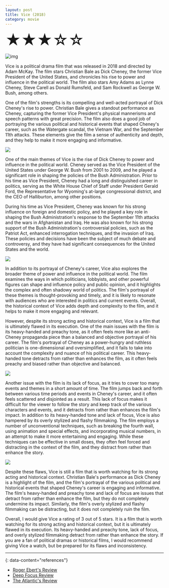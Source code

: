 ```yaml
---
layout: post
title: Vice (2018)
category: movie
---
```

<font size=7>★★★☆☆</font>

![img](https://imagedelivery.net/Yb-cxrGvaBvwwylP0OsNpA/05ff0fe6-e755-45b5-0fb7-9246ead4da00/public)

Vice is a political drama film that was released in 2018 and directed by Adam McKay. The film stars Christian Bale as Dick Cheney, the former Vice President of the United States, and chronicles his rise to power and influence in the political world. The film also stars Amy Adams as Lynne Cheney, Steve Carell as Donald Rumsfeld, and Sam Rockwell as George W. Bush, among others.

One of the film's strengths is its compelling and well-acted portrayal of Dick Cheney's rise to power. Christian Bale gives a standout performance as Cheney, capturing the former Vice President's physical mannerisms and speech patterns with great precision. The film also does a good job of portraying the various political and historical events that shaped Cheney's career, such as the Watergate scandal, the Vietnam War, and the September 11th attacks. These elements give the film a sense of authenticity and depth, and they help to make it more engaging and informative.

<img src="https://imagedelivery.net/Yb-cxrGvaBvwwylP0OsNpA/7f15f069-a996-4278-5ca6-71f1bde8e400/public" class="rightfloat" > 

One of the main themes of Vice is the rise of Dick Cheney to power and influence in the political world. Cheney served as the Vice President of the United States under George W. Bush from 2001 to 2009, and he played a significant role in shaping the policies of the Bush Administration. Prior to his time as Vice President, Cheney had a long and distinguished career in politics, serving as the White House Chief of Staff under President Gerald Ford, the Representative for Wyoming's at-large congressional district, and the CEO of Halliburton, among other positions.

During his time as Vice President, Cheney was known for his strong influence on foreign and domestic policy, and he played a key role in shaping the Bush Administration's response to the September 11th attacks and the wars in Afghanistan and Iraq. He was also known for his strong support of the Bush Administration's controversial policies, such as the Patriot Act, enhanced interrogation techniques, and the invasion of Iraq. These policies and decisions have been the subject of much debate and controversy, and they have had significant consequences for the United States and the world.

<img src="https://imagedelivery.net/Yb-cxrGvaBvwwylP0OsNpA/c6ccb34e-7585-4b00-7849-21d25fd42300/public" class="leftfloat"> 

In addition to its portrayal of Cheney's career, Vice also explores the broader theme of power and influence in the political world. The film examines the ways in which politicians, lobbyists, and other powerful figures can shape and influence policy and public opinion, and it highlights the complex and often shadowy world of politics. The film's portrayal of these themes is thought-provoking and timely, and it is likely to resonate with audiences who are interested in politics and current events. Overall, the historical context of Vice adds depth and complexity to the film, and it helps to make it more engaging and relevant.

However, despite its strong acting and historical context, Vice is a film that is ultimately flawed in its execution. One of the main issues with the film is its heavy-handed and preachy tone, as it often feels more like an anti-Cheney propaganda piece than a balanced and objective portrayal of his career. The film's portrayal of Cheney as a power-hungry and ruthless politician is one-dimensional and oversimplified, and it fails to take into account the complexity and nuance of his political career. This heavy-handed tone detracts from rather than enhances the film, as it often feels preachy and biased rather than objective and balanced.

<img src="https://imagedelivery.net/Yb-cxrGvaBvwwylP0OsNpA/46c03791-ed2d-4053-0993-eaaf1f6dea00/public" class="rightfloat" > 

Another issue with the film is its lack of focus, as it tries to cover too many events and themes in a short amount of time. The film jumps back and forth between various time periods and events in Cheney's career, and it often feels scattered and disjointed as a result. This lack of focus makes it difficult for the viewer to follow the story and keep track of the various characters and events, and it detracts from rather than enhances the film's impact. In addition to its heavy-handed tone and lack of focus, Vice is also hampered by its overly stylized and flashy filmmaking. The film employs a number of unconventional techniques, such as breaking the fourth wall, using animation and special effects, and incorporating musical numbers, in an attempt to make it more entertaining and engaging. While these techniques can be effective in small doses, they often feel forced and distracting in the context of the film, and they distract from rather than enhance the story.

<img src="https://imagedelivery.net/Yb-cxrGvaBvwwylP0OsNpA/7380aef4-7a97-4499-25cd-e73c866e6b00/public" class="leftfloat"> 

Despite these flaws, Vice is still a film that is worth watching for its strong acting and historical context. Christian Bale's performance as Dick Cheney is a highlight of the film, and the film's portrayal of the various political and historical events that shaped Cheney's career is engaging and informative. The film's heavy-handed and preachy tone and lack of focus are issues that detract from rather than enhance the film, but they do not completely undermine its impact. Similarly, the film's overly stylized and flashy filmmaking can be distracting, but it does not completely ruin the film.

Overall, I would give Vice a rating of 3 out of 5 stars. It is a film that is worth watching for its strong acting and historical context, but it is ultimately flawed in its execution. Its heavy-handed and preachy tone, lack of focus, and overly stylized filmmaking detract from rather than enhance the story. If you are a fan of political dramas or historical films, I would recommend giving Vice a watch, but be prepared for its flaws and inconsistency.

---
{: data-content="references"}
- [Roger Ebert's Review](https://www.rogerebert.com/reviews/vice-2018)
- [Deep Focus Review](https://deepfocusreview.com/reviews/vice/)
- [The Atlantic's Review](https://www.theatlantic.com/entertainment/archive/2018/12/vice-movie-review-dick-cheney-christian-bale-amy-adams-adam-mckay/578743/)
